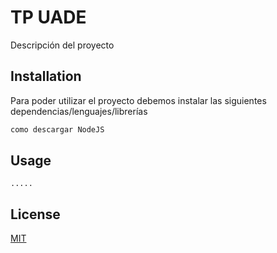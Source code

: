 # TP UADE 

Descripción del proyecto

## Installation

Para poder utilizar el proyecto debemos instalar las siguientes dependencias/lenguajes/librerías

```bash
como descargar NodeJS
```

## Usage

```nodejs
.....
```

## License
[MIT](https://choosealicense.com/licenses/mit/)